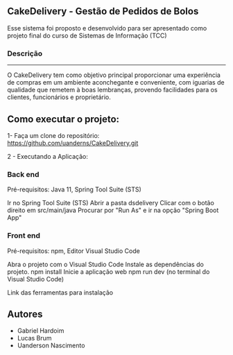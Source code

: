 ## CakeDelivery - Gestão de Pedidos de Bolos

Esse sistema foi proposto e desenvolvido para ser apresentado como projeto final do curso de Sistemas de Informação (TCC)

### Descrição

------------


O CakeDelivery tem como objetivo principal proporcionar uma experiência de compras em um ambiente aconchegante e conveniente, com iguarias de qualidade que remetem à boas lembranças, provendo facilidades para os clientes, funcionários e proprietário.

## Como executar o projeto:
1- Faça um clone do repositório:
https://github.com/uanderns/CakeDelivery.git

2 - Executando a Aplicação:

### Back end
Pré-requisitos: Java 11, Spring Tool Suite (STS)

 Ir no Spring Tool Suite (STS)
Abrir a pasta dsdelivery
Clicar com o botão direito em src/main/java
Procurar por "Run As" e ir na opção "Spring Boot App"

### Front end

Pré-requisitos: npm, Editor Visual Studio Code

Abra o projeto com o Visual Studio Code
Instale as dependências do projeto.
npm install
Inicie a aplicação web
npm run dev (no terminal do Visual Studio Code)

Link das ferramentas para instalação

## Autores

- Gabriel Hardoim
- Lucas Brum
- Uanderson Nascimento
